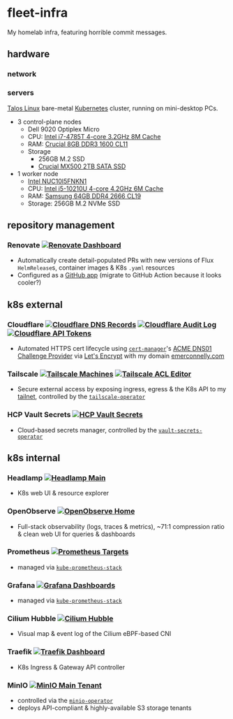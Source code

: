 # fleet-infra

My homelab infra, featuring horrible commit messages.

## hardware

### network



### servers 
[Talos Linux](https://www.talos.dev/v1.7/introduction/what-is-talos) bare-metal [Kubernetes](https://kubernetes.io/docs/concepts/overview) cluster, running on mini-desktop PCs.

- 3 control-plane nodes
  - Dell 9020 Optiplex Micro
  - CPU: [Intel i7-4785T 4-core 3.2GHz 8M Cache](https://www.intel.com/content/www/us/en/products/sku/80814/intel-core-i74785t-processor-8m-cache-up-to-3-20-ghz/specifications.html)
  - RAM: [Crucial 8GB DDR3 1600 CL11](https://eu.crucial.com/memory/ddr3/ct102464bf160b)
  - Storage
    - 256GB M.2 SSD
    - [Crucial MX500 2TB SATA SSD](https://www.crucial.com/ssd/mx500/ct2000mx500ssd1)
- 1 worker node
  - [Intel NUC10I5FNKN1](https://mitxpc.com/products/bxnuc10i5fnkn1)
  - CPU: [Intel i5-10210U 4-core 4.2GHz 6M Cache](https://www.intel.com/content/www/us/en/products/sku/195436/intel-core-i510210u-processor-6m-cache-up-to-4-20-ghz/specifications.html)
  - RAM: [Samsung 64GB DDR4 2666 CL19](https://semiconductor.samsung.com/us/dram/module/sodimm/m471a4g43mb1-ctd)
  - Storage: 256GB M.2 NVMe SSD

## repository management

### Renovate [![Renovate Dashboard](https://img.shields.io/badge/Dashboard-555?logo=renovate&logoColor=fff&labelColor=000)](https://developer.mend.io/github/emerconnelly/fleet-infra)

- Automatically create detail-populated PRs with new versions of Flux `HelmRelease`s, container images & K8s `.yaml` resources
- Configured as a [GitHub app](https://github.com/apps/renovate) (migrate to GitHub Action because it looks cooler?)

## k8s external

### Cloudflare [![Cloudflare DNS Records](https://img.shields.io/badge/DNS_Records-555?logo=cloudflare&logoColor=fff&labelColor=000)](https://dash.cloudflare.com/923309f860b1a7e801fd81224c5f56c9/emerconnelly.com/dns/records) [![Cloudflare Audit Log](https://img.shields.io/badge/Audit_Log-555?logo=cloudflare&logoColor=fff&labelColor=000)](https://dash.cloudflare.com/923309f860b1a7e801fd81224c5f56c9/audit-log) [![Cloudflare API Tokens](https://img.shields.io/badge/API_Tokens-555?logo=cloudflare&logoColor=fff&labelColor=000)](https://dash.cloudflare.com/profile/api-tokens)

- Automated HTTPS cert lifecycle using [`cert-manager`](https://cert-manager.io/docs/installation/helm)'s [ACME DNS01 Challenge Provider](https://cert-manager.io/docs/configuration/acme/dns01) via [Let's Encrypt](https://letsencrypt.org) with my domain [emerconnelly.com](https://www.emerconnelly.com)

### Tailscale [![Tailscale Machines](https://img.shields.io/badge/Machines-555?logo=tailscale&logoColor=fff&labelColor=000)](https://login.tailscale.com/admin/machines) [![Tailscale ACL Editor](https://img.shields.io/badge/ACL_Editor-555?logo=tailscale&logoColor=fff&labelColor=000)](https://login.tailscale.com/admin/machines)

- Secure external access by exposing ingress, egress & the K8s API to my [tailnet](https://tailscale.com/kb/1136/tailnet), controlled by the [`tailscale-operator`](https://tailscale.com/kb/1236/kubernetes-operator)
 
### HCP Vault Secrets [![HCP Vault Secrets](https://img.shields.io/badge/Vault_Secrets-555?logo=hashicorp&logoColor=fff&labelColor=000)](https://portal.cloud.hashicorp.com/services/secrets?project_id=c9dc34a9-87d7-4e2d-9a1c-3d3e759f8261)

- Cloud-based secrets manager, controlled by the [`vault-secrets-operator`](https://github.com/hashicorp/vault-secrets-operator)

## k8s internal

### Headlamp [![Headlamp Main](https://img.shields.io/badge/Main-555)](https://headlamp.homelab.emerconnelly.com/c/main)

- K8s web UI & resource explorer

### OpenObserve [![OpenObserve Home](https://img.shields.io/badge/Home-555)](https://openobserve.homelab.emerconnelly.com/web)

- Full-stack observability (logs, traces & metrics), ~71:1 compression ratio & clean web UI for queries & dashboards

### Prometheus [![Prometheus Targets](https://img.shields.io/badge/Targets-555?logo=prometheus&logoColor=fff&labelColor=000)](https://prometheus.homelab.emerconnelly.com/targets)

- managed via [`kube-prometheus-stack`](https://github.com/prometheus-community/helm-charts/tree/main/charts/kube-prometheus-stack/)

### Grafana [![Grafana Dashboards](https://img.shields.io/badge/Dashboards-555?logo=grafana&logoColor=fff&labelColor=000)](https://grafana.homelab.emerconnelly.com/dashboards)

- managed via [`kube-prometheus-stack`](https://github.com/prometheus-community/helm-charts/tree/main/charts/kube-prometheus-stack/)

### Cilium Hubble [![Cilium Hubble](https://img.shields.io/badge/Hubble-555?logo=cilium&logoColor=fff&labelColor=000)](https://hubble.homelab.emerconnelly.com)

- Visual map & event log of the Cilium eBPF-based CNI

### Traefik [![Traefik Dashboard](https://img.shields.io/badge/Dashboard-555?logo=traefikproxy&logoColor=fff&labelColor=000)](https://traefik.homelab.emerconnelly.com/dashboard/)

- K8s Ingress & Gateway API controller

### MinIO [![MinIO Main Tenant](https://img.shields.io/badge/Main_Tenant-555?logo=minio&logoColor=fff&labelColor=000)](https://main.minio.homelab.emerconnelly.com)

- controlled via the [`minio-operator`](https://min.io/docs/minio/kubernetes/upstream/operations/installation.html)
- deploys API-compliant & highly-available S3 storage tenants
